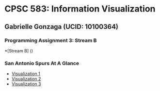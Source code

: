 # CPSC 583: Information Visualization
## Gabrielle Gonzaga (UCID: 10100364)

### Programming Assignment 3: Stream B
*[Stream B] ()


### San Antonio Spurs At A Glance

* [Visualization 1](https://gabyrgonz.github.io/visualization1)
* [Visualization 2](https://gabyrgonz.github.io/visualization2)
* [Visualization 3](https://gabyrgonz.github.io/visualization3)
